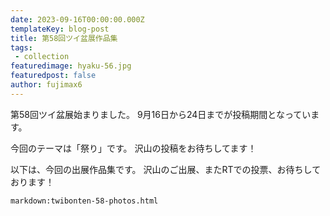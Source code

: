 ```yaml
---
date: 2023-09-16T00:00:00.000Z
templateKey: blog-post
title: 第58回ツイ盆展作品集
tags:
 - collection
featuredimage: hyaku-56.jpg
featuredpost: false
author: fujimax6
---
```

第58回ツイ盆展始まりました。
9月16日から24日までが投稿期間となっています。

今回のテーマは「祭り」です。
沢山の投稿をお待ちしてます！

以下は、今回の出展作品集です。
沢山のご出展、またRTでの投票、お待ちしております！

`markdown:twibonten-58-photos.html`
